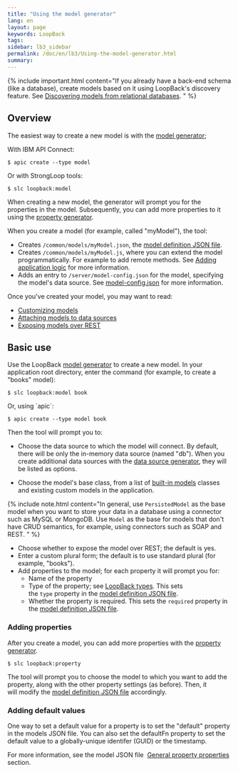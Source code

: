 ```yaml
---
title: "Using the model generator"
lang: en
layout: page
keywords: LoopBack
tags:
sidebar: lb3_sidebar
permalink: /doc/en/lb3/Using-the-model-generator.html
summary:
---
```


{% include important.html content="If you already have a back-end schema (like a database), create models based on it using LoopBack's discovery feature.
See [Discovering models from relational databases](Discovering-models-from-relational-databases.html).
" %}

## Overview

The easiest way to create a new model is with the [model generator](Model-generator.html);

<div id="lb3apic" class="sl-hidden" markdown="1">
With IBM API Connect:

```shell
$ apic create --type model
```

Or with StrongLoop tools:
</div>

```shell
$ slc loopback:model
```

When creating a new model, the generator will prompt you for the properties in the model.
Subsequently, you can add more properties to it using the [property generator](Property-generator.html).

When you create a model (for example, called "myModel"), the tool:

* Creates `/common/models/myModel.json`, the [model definition JSON file](Model-definition-JSON-file.html).
* Creates `/common/models/myModel.js`, where you can extend the model programmatically.
  For example to add remote methods. See [Adding application logic](Adding-application-logic.html) for more information.
* Adds an entry to `/server/model-config.json` for the model, specifying the model's data source.
  See [model-config.json](model-config.json.html) for more information.

Once you've created your model, you may want to read:

* [Customizing models](Customizing-models.html)
* [Attaching models to data sources](Attaching-models-to-data-sources.html)
* [Exposing models over REST](Exposing-models-over-REST.html)

## Basic use

Use the LoopBack [model generator](Model-generator.html) to create a new model.
In your application root directory, enter the command (for example, to create a "books" model):

```shell
$ slc loopback:model book
```
<div id="lb3apic" class="sl-hidden" markdown="1">
Or, using `apic`:

```shell
$ apic create --type model book
```
</div>

Then the tool will prompt you to:

* Choose the data source to which the model will connect. By default, there will be only the in-memory data source (named "db").
  When you create additional data sources with the [data source generator](Data-source-generator.html), they will be listed as options.

* Choose the model's base class, from a list of [built-in models](Using-built-in-models.html) classes and existing custom models in the application.

{% include note.html content="In general, use `PersistedModel` as the base model when you want to store your data in a database using a connector such as MySQL or MongoDB.
Use `Model` as the base for models that don't have CRUD semantics, for example, using connectors such as SOAP and REST.
" %}

* Choose whether to expose the model over REST; the default is yes. 
* Enter a custom plural form; the default is to use standard plural (for example, "books").
* Add properties to the model; for each property it will prompt you for:
  * Name of the property
  * Type of the property; see [LoopBack types](LoopBack-types.html).
    This sets the `type` property in the [model definition JSON file](Model-definition-JSON-file.html).
  * Whether the property is required. This sets the `required` property in the [model definition JSON file](Model-definition-JSON-file.html).

### Adding properties

After you create a model, you can add more properties with the [property generator](Property-generator.html).

```shell
$ slc loopback:property
```

The tool will prompt you to choose the model to which you want to add the property, along with the other property settings (as before).
Then, it will modify the [model definition JSON file](Model-definition-JSON-file.html) accordingly.

### Adding default values

One way to set a default value for a property is to set the "default" property in the models JSON file.
You can also set the defaultFn property to set the default value to a globally-unique identifer (GUID) or the timestamp.

For more information, see the model JSON file 
[General property properties](Model-definition-JSON-file.html#general-property-properties) section.
